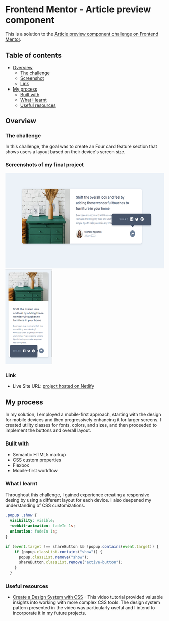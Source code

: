 # Frontend Mentor - Article preview component

This is a solution to the [Article preview component challenge on Frontend Mentor](https://www.frontendmentor.io/challenges/article-preview-component-dYBN_pYFT).

## Table of contents

- [Overview](#overview)
  - [The challenge](#the-challenge)
  - [Screenshot](#screenshots-of-my-final-project)
  - [Link](#link)
- [My process](#my-process)
  - [Built with](#built-with)
  - [What I learnt](#what-i-learnt)
  - [Useful resources](#useful-resources)

## Overview

### The challenge

In this challenge, the goal was to create an Four card feature section that shows users a layout based on their device's screen size.

### Screenshots of my final project

<span>
<img src="./design/desktop-complete.png" height=300>
<img src="./design/mobile-complete.png" height=300>
</span>

### Link

- Live Site URL: [project hosted on Netlify](https://genuine-kelpie-ff4882.netlify.app/)

## My process

In my solution, I employed a mobile-first approach, starting with the design for mobile devices and then progressively enhancing it for larger screens. I created utility classes for fonts, colors, and sizes, and then proceeded to implement the buttons and overall layout.

### Built with

- Semantic HTML5 markup
- CSS custom properties
- Flexbox
- Mobile-first workflow

### What I learnt

Throughout this challenge, I gained experience creating a responsive desing by using a different layout for each device. I also deepened my understanding of CSS customizations.

```css
.popup .show {
  visibility: visible;
  -webkit-animation: fadeIn 1s;
  animation: fadeIn 1s;
}

```

```js
if (event.target !== shareButton && !popup.contains(event.target)) {
    if (popup.classList.contains("show")) {
      popup.classList.remove("show");
      shareButton.classList.remove("active-button");
    }
  }
```

### Useful resources

- [Create a Design System with CSS](https://www.youtube.com/watch?v=lRaL-8qZ0mM) - This video tutorial provided valuable insights into working with more complex CSS tools. The design system pattern presented in the video was particularly useful and I intend to incorporate it in my future projects.

